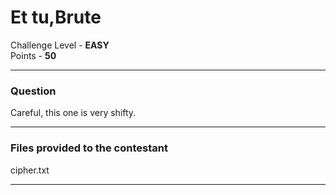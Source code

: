 # Et tu,Brute

Challenge Level - __EASY__  
Points - __50__

---
### Question
Careful, this one is very shifty.

---
### Files provided to the contestant
cipher.txt

---
